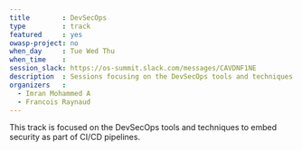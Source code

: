 ```yaml
---
title        : DevSecOps
type         : track
featured     : yes
owasp-project: no
when_day     : Tue Wed Thu
when_time    :
session_slack: https://os-summit.slack.com/messages/CAVDNF1NE
description  : Sessions focusing on the DevSecOps tools and techniques to embed security as part of CI/CD pipelines
organizers   :
  - Imran Mohammed A
  - Francois Raynaud
---
```


This track is focused on the DevSecOps tools and techniques to embed security as part of CI/CD pipelines.
